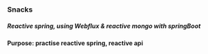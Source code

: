 ### Snacks 
##### Reactive spring, using Webflux & reactive mongo with springBoot

#### Purpose: practise reactive spring, reactive api 